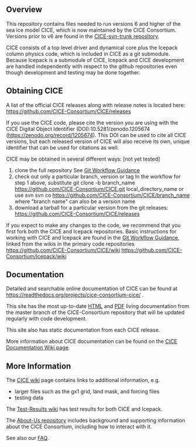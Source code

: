 
## Overview

This repository contains files needed to run versions 6 and higher of the sea ice model CICE, which is now maintained by the CICE Consortium.  Versions prior to v6 are found in the [CICE-svn-trunk repository](https://github.com/CICE-Consortium/CICE-svn-trunk).

CICE consists of a top level driver and dynamical core plus the Icepack column physics code, which is included in CICE as a git submodule.  Because Icepack is a submodule of CICE, Icepack and CICE development are handled independently with respect to the github repositories even though development and testing may be done together. 

## Obtaining CICE

A list of the official CICE releases along with release notes is located here:
https://github.com/CICE-Consortium/CICE/releases

If you use the CICE code, please cite the version you are using with the CICE Digital Object Identifier (DOI):10.5281/zenodo.1205674
(https://zenodo.org/record/1205674). This DOI can be used to cite all CICE versions, but each released version of CICE will also
receive its own, unique identifier that can be used for citations as well.

CICE may be obtained in several different ways:  [not yet tested]    
1.  clone the full repository
See [Git Workflow Guidance](https://github.com/CICE-Consortium/About-Us/wiki/Git-Workflow-Guidance)
2.  check out only a particular branch, version or tag
In the workflow for step 1 above, substitute
git clone -b branch_name https://github.com/CICE-Consortium/CICE.git local_directory_name
or use svn
svn co https://github.com/CICE-Consortium/CICE/branch_name
where "branch name" can also be a version name
3.  download a tarball for a particular version from the git releases: https://github.com/CICE-Consortium/CICE/releases

If you expect to make any changes to the code, we recommend that you first fork both the CICE and Icepack repositories.  Basic instructions for working with CICE and Icepack are found in the [Git Workflow Guidance](https://github.com/CICE-Consortium/About-Us/wiki/Git-Workflow-Guidance), linked from the wikis in the primary code repositories
https://github.com/CICE-Consortium/CICE/wiki
https://github.com/CICE-Consortium/Icepack/wiki

## Documentation

Detailed and searchable online documentation of CICE can be found at https://readthedocs.org/projects/cice-consortium-cice/ .

This site has the most up-to-date [HTML](http://cice-consortium-cice.readthedocs.io/en/master/) and [PDF](https://media.readthedocs.org/pdf/cice-consortium-cice/master/cice-consortium-cice.pdf) living documentation from the master branch of the CICE-Consortium repository that will be updated regularly with code development.

This site also has static documentation from each CICE release.

More information about CICE documentation can be found on the [CICE Documentation Wiki page](https://github.com/CICE-Consortium/CICE/wiki/CICE-Documentation).

## More Information

The [CICE wiki](https://github.com/CICE-Consortium/CICE/wiki) page contains links to additional information, e.g.
- larger files such as the gx1 grid, land mask, and forcing files
- testing data

The [Test-Results wiki](https://github.com/CICE-Consortium/Test-Results/wiki) has test results for both CICE and Icepack.

The [About-Us repository](https://github.com/CICE-Consortium/About-Us) includes background and supporting information about the CICE Consortium, including how to interact with it.   

See also our [FAQ](https://github.com/CICE-Consortium/About-Us/wiki/FAQ).



